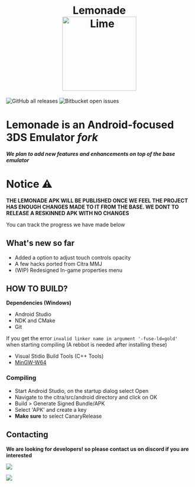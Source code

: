 <h1 align="center">
  <br>
    <a>Lemonade</a>
  <br>
    <b href="https://citra-emu.org/"><img src="https://github.com/Gamer64ytb/Lemonade/blob/master/assets/logo.png" alt="Lime" width="200"></b>
  <br>
</h1>

![GitHub all releases](https://img.shields.io/github/downloads/Gamer64ytb/Lemonade/total)
![Bitbucket open issues](https://img.shields.io/bitbucket/issues/Gamer64ytb/Lemonade)

# Lemonade is an Android-focused 3DS Emulator ___fork___

***We plan to add new features and enhancements on top of the ___base___ emulator***

# Notice ⚠️

**THE LEMONADE APK WILL BE PUBLISHED ONCE WE FEEL THE PROJECT HAS ENOUGH CHANGES MADE TO IT FROM THE BASE. WE DONT TO RELEASE A RESKINNED APK WITH NO CHANGES**

You can track the progress we have made below

## What's new so far 

- Added a option to adjust touch controls opacity 
- A few hacks ported from Citra MMJ
- (WIP) Redesigned In-game properties menu 

## HOW TO BUILD?
**Dependencies (Windows)**
- Android Studio
- NDK and CMake
- Git

If you get the error ```invalid linker name in argument '-fuse-ld=gold'``` when starting compiling (A rebbot is needed after installing these)
- Visual Stidio Build Tools (C++ Tools)
- [MinGW-W64](https://github.com/niXman/mingw-builds-binaries)

###  Compiling
- Start Android Studio, on the startup dialog select Open
- Navigate to the citra/src/android directory and click on OK
- Build > Generate Signed Bundle/APK
- Select 'APK' and create a key
- **Make sure** to select CanaryRelease 


## Contacting

**We are looking for developers! so please contact us on discord if you are interested**

[![](https://dcbadge.vercel.app/api/server/NVTYcV4v2Q)](https://discord.gg/NVTYcV4v2Q)

[![](https://patrolavia.github.io/telegram-badge/chat.png)](https://t.me/joinchat/lTkg6yC6pQAxNzM0)
